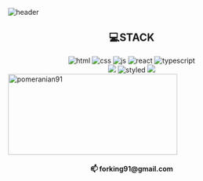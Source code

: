 ![header](https://capsule-render.vercel.app/api?type=waving&color=gradient&height=300&section=header&text=I'm%20YongWoo&fontSize=80)
<h2 align="center" >💻STACK</h2>  

<div align="center">
  <img src="https://img.shields.io/badge/html5-%23E34F26.svg?style=for-the-badge&logo=html5&logoColor=white" alt="html"/> 
  <img src="https://img.shields.io/badge/css3-%231572B6.svg?style=for-the-badge&logo=css3&logoColor=white" alt="css" /> 
  <img src="https://img.shields.io/badge/javascript-%23323330.svg?style=for-the-badge&logo=javascript&logoColor=%23F7DF1E" alt="js"/> 
  <img src="https://img.shields.io/badge/react-%2320232a.svg?style=for-the-badge&logo=react&logoColor=%2361DAFB" alt="react"/> 
  <img src="https://img.shields.io/badge/typescript-%23007ACC.svg?style=for-the-badge&logo=typescript&logoColor=white" alt="typescript"/>

</div>
<div align="center">  
  <img src="https://img.shields.io/badge/jQuery-0769AD?style=for-the-badge&logo=jQuery&logoColor=white">
  <img src="https://img.shields.io/badge/styled--components-DB7093?style=for-the-badge&logo=styled-components&logoColor=white" alt="styled"/>
    <img src="https://img.shields.io/badge/Sass-CC6699?style=for-the-badge&logo=Sass&logoColor=white"></div>


<img src="https://github-readme-stats.vercel.app/api?username=pomeranian91&show_icons=true&locale=en&theme=dark" alt="pomeranian91" width="345" height="165" />


<h4 align="center">📫 forking91@gmail.com</h4>






<!---
pomeranian91/pomeranian91 is a ✨ special ✨ repository because its `README.md` (this file) appears on your GitHub profile.
You can click the Preview link to take a look at your changes.
--->
